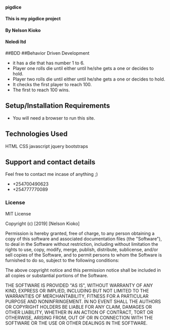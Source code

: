 #### pigdice
#### This is my pigdice project
#### By Nelson Kioko
#### Neledi ltd


##BDD
##Behavior Driven Development
* it has a die that has number 1 to 6.
* Player one rolls die until either until he/she gets a one or decides to hold.
* Player two rolls die until either until he/she gets a one or decides to hold.
* It checks the first player to reach 100.
* The first to reach 100 wins.

## Setup/Installation Requirements
* You will need a browser to run this site.
## Technologies Used
HTML
CSS
javascript
jquery
bootstraps
## Support and contact details
Feel free to contact me incase of anything ;)

 * +254700490623
 * +254777770089

### License
MIT License

Copyright (c) [2019] [Nelson Kioko]

Permission is hereby granted, free of charge, to any person obtaining a copy
of this software and associated documentation files (the "Software"), to deal
in the Software without restriction, including without limitation the rights
to use, copy, modify, merge, publish, distribute, sublicense, and/or sell
copies of the Software, and to permit persons to whom the Software is
furnished to do so, subject to the following conditions:

The above copyright notice and this permission notice shall be included in all
copies or substantial portions of the Software.

THE SOFTWARE IS PROVIDED "AS IS", WITHOUT WARRANTY OF ANY KIND, EXPRESS OR
IMPLIED, INCLUDING BUT NOT LIMITED TO THE WARRANTIES OF MERCHANTABILITY,
FITNESS FOR A PARTICULAR PURPOSE AND NONINFRINGEMENT. IN NO EVENT SHALL THE
AUTHORS OR COPYRIGHT HOLDERS BE LIABLE FOR ANY CLAIM, DAMAGES OR OTHER
LIABILITY, WHETHER IN AN ACTION OF CONTRACT, TORT OR OTHERWISE, ARISING FROM,
OUT OF OR IN CONNECTION WITH THE SOFTWARE OR THE USE OR OTHER DEALINGS IN THE
SOFTWARE.
